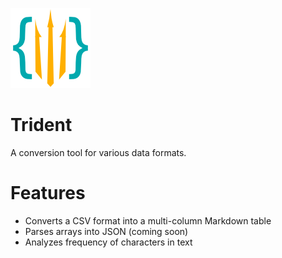 ![logo](Assets/logo.png)
# Trident
A conversion tool for various data formats.

# Features
- Converts a CSV format into a multi-column Markdown table
- Parses arrays into JSON (coming soon)
- Analyzes frequency of characters in text